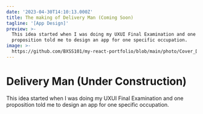 ```yaml
---
date: '2023-04-30T14:10:13.000Z'
title: The making of Delivery Man (Coming Soon)
tagline: '[App Design]'
preview: >-
  This idea started when I was doing my UXUI Final Examination and one
  proposition told me to design an app for one specific occupation.
image: >-
  https://github.com/BXSS101/my-react-portfolio/blob/main/photo/Cover_DeliveryMan.jpg?raw=true
---
```

# Delivery Man (Under Construction)
This idea started when I was doing my UXUI Final Examination and one proposition told me to design an app for one specific occupation.
